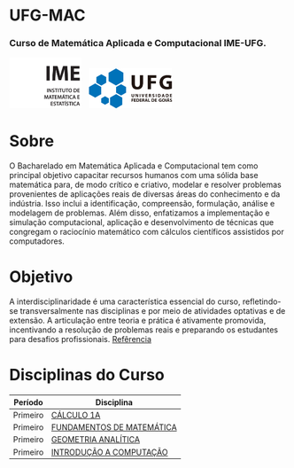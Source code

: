 # UFG-MAC

<h3>Curso de Matemática Aplicada e Computacional IME-UFG.</h3>
<div>
    <img src="./logo-ime.svg" style="margin-right: 10px" alt="drawing" width="130"/>
    <img src="./logo-ufg.svg" alt="drawing" width="150"/>
<div>

# Sobre

O Bacharelado em Matemática Aplicada e Computacional tem como principal objetivo capacitar recursos humanos com uma sólida base matemática para, de modo crítico e criativo, modelar e resolver problemas provenientes de aplicações reais de diversas áreas do conhecimento e da indústria. Isso inclui a identificação, compreensão, formulação, análise e modelagem de problemas. Além disso, enfatizamos a implementação e simulação computacional, aplicação e desenvolvimento de técnicas que congregam o raciocínio matemático com cálculos científicos assistidos por computadores.

# Objetivo

A interdisciplinaridade é uma característica essencial do curso, refletindo-se transversalmente nas disciplinas e por meio de atividades optativas e de extensão. A articulação entre teoria e prática é ativamente promovida, incentivando a resolução de problemas reais e preparando os estudantes para desafios profissionais. [Refêrencia](https://ime.ufg.br/p/48490-matematica-aplicada-e-computacional/)

# Disciplinas do Curso

| Período    | Disciplina |
|------------|-----------------------------------------------------------------------------------------------------------------------------------|
| Primeiro | [CÁLCULO 1A ](https://github.com/henriquehsilva/ufg-mac/tree/ed30cf7ca469d1039cae5086016aa35ca5a3a45f/disciplinas/C%C3%A1lculo%201A) |
| Primeiro | [FUNDAMENTOS DE MATEMÁTICA ](https://github.com/henriquehsilva/ufg-mac/tree/ed30cf7ca469d1039cae5086016aa35ca5a3a45f/disciplinas/Fundamentos%20de%20Matem%C3%A1tica) |
| Primeiro | [GEOMETRIA ANALÍTICA ](https://github.com/henriquehsilva/ufg-mac/tree/ed30cf7ca469d1039cae5086016aa35ca5a3a45f/disciplinas/Geometria%20Anal%C3%ADtica) |
| Primeiro | [INTRODUÇÃO A COMPUTAÇÃO ](https://github.com/henriquehsilva/ufg-mac/tree/ed30cf7ca469d1039cae5086016aa35ca5a3a45f/disciplinas/Introdu%C3%A7%C3%A3o%20a%20Computa%C3%A7%C3%A3o) |

